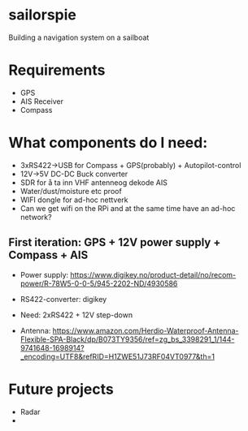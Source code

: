 # sailorspie
Building a navigation system on a sailboat

# Requirements
- GPS
- AIS Receiver
- Compass

# What components do I need:
- 3xRS422->USB for Compass + GPS(probably) + Autopilot-control
- 12V->5V DC-DC Buck converter
- SDR for å ta inn VHF antenneog dekode AIS
- Water/dust/moisture etc proof 
- WIFI dongle for ad-hoc nettverk
- Can we get wifi on the RPi and at the same time have an ad-hoc network?

## First iteration: GPS + 12V power supply + Compass + AIS
- Power supply: https://www.digikey.no/product-detail/no/recom-power/R-78W5-0-0-5/945-2202-ND/4930586
- RS422-converter:  digikey
- Need: 2xRS422 + 12V step-down 

- Antenna: https://www.amazon.com/Herdio-Waterproof-Antenna-Flexible-SPA-Black/dp/B073TY9356/ref=zg_bs_3398291_1/144-9741648-1698914?_encoding=UTF8&refRID=H1ZWE51J73RF04VT0977&th=1


##



# Future projects
- Radar
- 



